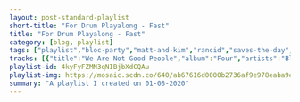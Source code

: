 ```yaml
---
layout: post-standard-playlist
short-title: "For Drum Playalong - Fast"
title: "For Drum Playalong - Fast"
category: [blog, playlist]
tags: ["playlist","bloc-party","matt-and-kim","rancid","saves-the-day","joan-jett-&-the-blackhearts","mindless-self-indulgence","the-distillers","nofx","bad-religion","rancid","less-than-jake","less-than-jake","streetlight-manifesto","streetlight-manifesto","sum-41","the-offspring","the-offspring","the-offspring","nofx","nofx","nofx","nofx","nofx","nofx","someone-still-loves-you-boris-yeltsin","the-offspring","the-offspring","the-offspring","green-day","green-day","new-found-glory","new-found-glory","new-found-glory","new-found-glory","new-found-glory","the-offspring","the-offspring","the-offspring","the-offspring","blink-182","yellowcard","the-starting-line","the-starting-line","the-starting-line","relient-k","the-weakerthans","the-shins","less-than-jake","good-luck","franz-ferdinand","the-suicide-machines","the-aquabats!"]
tracks: [{"title":"We Are Not Good People","album":"Four","artists":"Bloc Party"},{"title":"Cinders","album":"Grand","artists":"Matt and Kim"},{"title":"Ghost Band","album":"Indestructible","artists":"Rancid"},{"title":"At Your Funeral","album":"Stay What You Are","artists":"Saves The Day"},{"title":"Bad Reputation","album":"Bad Reputation (Expanded Edition)","artists":"Joan Jett & The Blackhearts"},{"title":"Never Wanted To Dance","album":"If","artists":"Mindless Self Indulgence"},{"title":"Sing Sing Death House","album":"Sing Sing Death House","artists":"The Distillers"},{"title":"We Called It America","album":"Coaster","artists":"NOFX"},{"title":"Prove It","album":"The Process Of Belief","artists":"Bad Religion"},{"title":"David Courtney","album":"Indestructible","artists":"Rancid"},{"title":"The State of Florida","album":"Gnv Fla","artists":"Less Than Jake"},{"title":"Summon Monsters","album":"Gnv Fla","artists":"Less Than Jake"},{"title":"The Saddest Song","album":"Everything Goes Numb","artists":"Streetlight Manifesto"},{"title":"We Will Fall Together","album":"Somewhere in the Between","artists":"Streetlight Manifesto"},{"title":"A.N.I.C.","album":"Does This Look Infected?","artists":"Sum 41"},{"title":"All I Want","album":"Ixnay On The Hombre","artists":"The Offspring"},{"title":"No Hero","album":"Ignition (2008 Remaster)","artists":"The Offspring"},{"title":"Get It Right","album":"Ignition (2008 Remaster)","artists":"The Offspring"},{"title":"American Errorist (I Hate Hate Haters)","album":"War on Errorism","artists":"NOFX"},{"title":"We Got Two Jealous Agains","album":"War on Errorism","artists":"NOFX"},{"title":"Cell Out","album":"Self Entitled","artists":"NOFX"},{"title":"I Don't Like Me Anymore","album":"First Ditch Effort","artists":"NOFX"},{"title":"The Quitter","album":"Coaster","artists":"NOFX"},{"title":"100 Times F*ckeder","album":"Wolves in Wolves' Clothing","artists":"NOFX"},{"title":"Critical Drain","album":"Let It Sway [Deluxe Edition]","artists":"Someone Still Loves You Boris Yeltsin"},{"title":"Lightning Rod","album":"Splinter","artists":"The Offspring"},{"title":"Walla Walla","album":"Americana","artists":"The Offspring"},{"title":"Da Hui - Explicit Album Version","album":"Splinter","artists":"The Offspring"},{"title":"Brat","album":"Insomniac","artists":"Green Day"},{"title":"Jaded","album":"Insomniac","artists":"Green Day"},{"title":"Understatement","album":"Sticks And Stones","artists":"New Found Glory"},{"title":"Something I Call Personality","album":"Sticks And Stones","artists":"New Found Glory"},{"title":"Memories and Battle Scars","album":"Radiosurgery (Deluxe Edition)","artists":"New Found Glory"},{"title":"Truck Stop Blues","album":"Not Without A Fight","artists":"New Found Glory"},{"title":"Intro (New Found Glory Album)","album":"Catalyst","artists":"New Found Glory"},{"title":"Come Out Swinging","album":"Conspiracy Of One","artists":"The Offspring"},{"title":"Takes Me Nowhere","album":"Rise And Fall, Rage And Grace","artists":"The Offspring"},{"title":"The Meaning of Life","album":"Ixnay On The Hombre","artists":"The Offspring"},{"title":"All I Want","album":"Ixnay On The Hombre","artists":"The Offspring"},{"title":"Pathetic","album":"Dude Ranch","artists":"blink-182"},{"title":"Voyeur","album":"Dude Ranch","artists":"blink-182"},{"title":"Boring","album":"Dude Ranch","artists":"blink-182"},{"title":"Enthused","album":"Dude Ranch","artists":"blink-182"},{"title":"Apple Shampoo","album":"Dude Ranch","artists":"blink-182"},{"title":"Emo","album":"Dude Ranch","artists":"blink-182"},{"title":"Josie","album":"Dude Ranch","artists":"blink-182"},{"title":"Carousel","album":"Cheshire Cat","artists":"blink-182"},{"title":"M+M's","album":"Cheshire Cat","artists":"blink-182"},{"title":"Touchdown Boy","album":"Cheshire Cat","artists":"blink-182"},{"title":"Peggy Sue","album":"Cheshire Cat","artists":"blink-182"},{"title":"Sometimes","album":"Cheshire Cat","artists":"blink-182"},{"title":"Wasting Time","album":"Cheshire Cat","artists":"blink-182"},{"title":"Ben Wah Balls","album":"Cheshire Cat","artists":"blink-182"},{"title":"The Party Song","album":"Enema Of The State","artists":"blink-182"},{"title":"Wendy Clear","album":"Enema Of The State","artists":"blink-182"},{"title":"Don't Leave Me","album":"Enema Of The State","artists":"blink-182"},{"title":"Online Songs","album":"Take Off Your Pants And Jacket","artists":"blink-182"},{"title":"Happy Holidays, You Bastard","album":"Take Off Your Pants And Jacket","artists":"blink-182"},{"title":"The Rock Show","album":"Take Off Your Pants And Jacket","artists":"blink-182"},{"title":"Roller Coaster","album":"Take Off Your Pants And Jacket","artists":"blink-182"},{"title":"Reckless Abandon","album":"Take Off Your Pants And Jacket","artists":"blink-182"},{"title":"Every Time I Look For You","album":"Take Off Your Pants And Jacket","artists":"blink-182"},{"title":"Please Take Me Home","album":"Take Off Your Pants And Jacket","artists":"blink-182"},{"title":"Cynical","album":"California (Deluxe Edition)","artists":"blink-182"},{"title":"She's Out Of Her Mind","album":"California (Deluxe Edition)","artists":"blink-182"},{"title":"Built This Pool","album":"California (Deluxe Edition)","artists":"blink-182"},{"title":"Rabbit Hole","album":"California (Deluxe Edition)","artists":"blink-182"},{"title":"The Only Thing That Matters","album":"California (Deluxe Edition)","artists":"blink-182"},{"title":"Brohemian Rhapsody","album":"California (Deluxe Edition)","artists":"blink-182"},{"title":"Wildfire","album":"California (Deluxe Edition)","artists":"blink-182"},{"title":"Bottom Of The Ocean","album":"California (Deluxe Edition)","artists":"blink-182"},{"title":"Can't Get You More Pregnant","album":"California (Deluxe Edition)","artists":"blink-182"},{"title":"Generational Divide","album":"NINE","artists":"blink-182"},{"title":"Ransom","album":"NINE","artists":"blink-182"},{"title":"Twentythree","album":"Ocean Avenue","artists":"Yellowcard"},{"title":"Given The Chance","album":"Say It Like You Mean It","artists":"The Starting Line"},{"title":"Almost There, Going Nowhere","album":"Say It Like You Mean It","artists":"The Starting Line"},{"title":"Hello Houston","album":"Say It Like You Mean It","artists":"The Starting Line"},{"title":"High of 75","album":"Mmhmm","artists":"Relient K"},{"title":"Our Retired Explorer (Dines With Michel Foucault In Paris, 1961)","album":"Reconstruction Site","artists":"The Weakerthans"},{"title":"Fighting in a Sack","album":"Chutes Too Narrow","artists":"The Shins"},{"title":"Plastic Cup Politics","album":"Anthem","artists":"Less Than Jake"},{"title":"Pajammin","album":"Into Lake Griffy","artists":"Good Luck"},{"title":"Bullet","album":"Right Thoughts, Right Words, Right Action (Deluxe Edition)","artists":"Franz Ferdinand"},{"title":"New Girl","album":"Destruction By Definition","artists":"The Suicide Machines"},{"title":"Cat with 2 Heads!","album":"The Fury of the Aquabats!","artists":"The Aquabats!"}]
playlist-id: 4kyFyFZMN3qNIBjbXdCQAu
playlist-img: https://mosaic.scdn.co/640/ab67616d0000b2736af9e978eaba9e5f8ac7653bab67616d0000b2736fcd8bd889c11501e74dc817ab67616d0000b273acbe616ad7ba01c2f335dd0aab67616d0000b273b4d6e44a1a58a9bdcd1edee7
summary: "A playlist I created on 01-08-2020"
---
```

